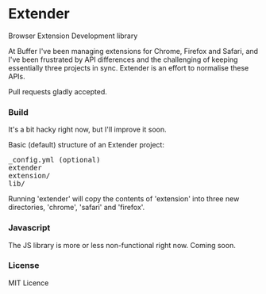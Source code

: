 # Extender

Browser Extension Development library

At Buffer I've been managing extensions for Chrome, Firefox and Safari, and I've been frustrated by API differences and the challenging of keeping essentially three projects in sync. Extender is an effort to normalise these APIs.

Pull requests gladly accepted.

### Build

It's a bit hacky right now, but I'll improve it soon.

Basic (default) structure of an Extender project:

<pre>
_config.yml (optional)
extender
extension/
lib/
</pre>

Running 'extender' will copy the contents of 'extension' into three new directories, 'chrome', 'safari' and 'firefox'.

### Javascript

The JS library is more or less non-functional right now. Coming soon.

### License

MIT Licence